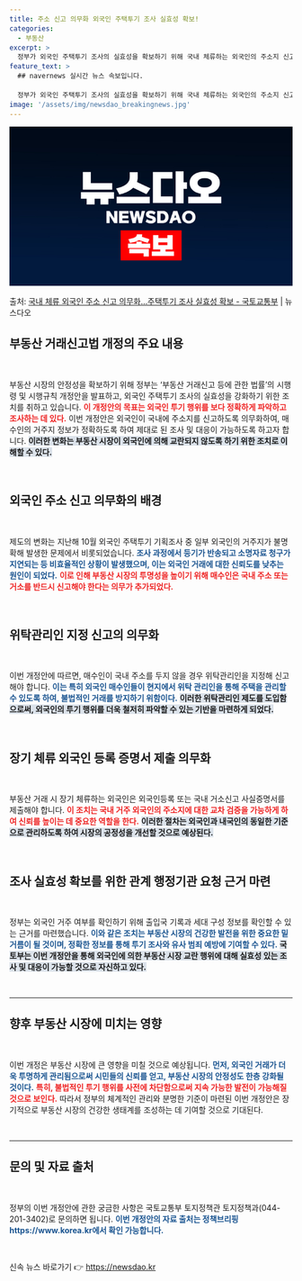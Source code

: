 ```yaml
---
title: 주소 신고 의무화 외국인 주택투기 조사 실효성 확보!
categories:
  - 부동산
excerpt: >
  정부가 외국인 주택투기 조사의 실효성을 확보하기 위해 국내 체류하는 외국인의 주소지 신고를 의무화한다. 국토…
feature_text: >
  ## navernews 실시간 뉴스 속보입니다.

  정부가 외국인 주택투기 조사의 실효성을 확보하기 위해 국내 체류하는 외국인의 주소지 신고를 의무화한다. 국토…
image: '/assets/img/newsdao_breakingnews.jpg'
---
```


![뉴스다오 속보](/assets/img/newsdao_breakingnews.jpg)

<p>출처: <a href="https://newsdao.kr/1657" rel="dofollow">국내 체류 외국인 주소 신고 의무화…주택투기 조사 실효성 확보 - 국토교통부</a> | 뉴스다오</p>

<h2 data-ke-size="size26">부동산 거래신고법 개정의 주요 내용</h2>
<p data-ke-size="size16">&nbsp;</p>
부동산 시장의 안정성을 확보하기 위해 정부는 ‘부동산 거래신고 등에 관한 법률’의 시행령 및 시행규칙 개정안을 발표하고, 외국인 주택투기 조사의 실효성을 강화하기 위한 조치를 취하고 있습니다. <b><span style="color: #ee2323;">이 개정안의 목표는 외국인 투기 행위를 보다 정확하게 파악하고 조사하는 데 있다.</span></b> 이번 개정안은 외국인이 국내에 주소지를 신고하도록 의무화하여, 매수인의 거주지 정보가 정확하도록 하여 제대로 된 조사 및 대응이 가능하도록 하고자 합니다. <b><span style="background-color: #21538527;">이러한 변화는 부동산 시장이 외국인에 의해 교란되지 않도록 하기 위한 조치로 이해할 수 있다.</span></b> 

<p data-ke-size="size16">&nbsp;</p>

<h2 data-ke-size="size26">외국인 주소 신고 의무화의 배경</h2>
<p data-ke-size="size16">&nbsp;</p>
제도의 변화는 지난해 10월 외국인 주택투기 기획조사 중 일부 외국인의 거주지가 불명확해 발생한 문제에서 비롯되었습니다. <b><span style="color: #1a5490;">조사 과정에서 등기가 반송되고 소명자료 청구가 지연되는 등 비효율적인 상황이 발생했으며, 이는 외국인 거래에 대한 신뢰도를 낮추는 원인이 되었다.</span></b> <b><span style="color: #ee2323;">이로 인해 부동산 시장의 투명성을 높이기 위해 매수인은 국내 주소 또는 거소를 반드시 신고해야 한다는 의무가 추가되었다.</span></b> 

<p data-ke-size="size16">&nbsp;</p>

<h2 data-ke-size="size26">위탁관리인 지정 신고의 의무화</h2>
<p data-ke-size="size16">&nbsp;</p>
이번 개정안에 따르면, 매수인이 국내 주소를 두지 않을 경우 위탁관리인을 지정해 신고해야 합니다. <b><span style="color: #1a5490;">이는 특히 외국인 매수인들이 현지에서 위탁 관리인을 통해 주택을 관리할 수 있도록 하여, 불법적인 거래를 방지하기 위함이다.</span></b> <b><span style="background-color: #21538527;">이러한 위탁관리인 제도를 도입함으로써, 외국인의 투기 행위를 더욱 철저히 파악할 수 있는 기반을 마련하게 되었다.</span></b> 

<p data-ke-size="size16">&nbsp;</p>

<h2 data-ke-size="size26">장기 체류 외국인 등록 증명서 제출 의무화</h2>
<p data-ke-size="size16">&nbsp;</p>
부동산 거래 시 장기 체류하는 외국인은 외국인등록 또는 국내 거소신고 사실증명서를 제출해야 합니다. <b><span style="color: #ee2323;">이 조치는 국내 거주 외국인의 주소지에 대한 교차 검증을 가능하게 하여 신뢰를 높이는 데 중요한 역할을 한다.</span></b> <b><span style="background-color: #21538527;">이러한 절차는 외국인과 내국인의 동일한 기준으로 관리하도록 하여 시장의 공정성을 개선할 것으로 예상된다.</span></b> 

<p data-ke-size="size16">&nbsp;</p>

<h2 data-ke-size="size26">조사 실효성 확보를 위한 관계 행정기관 요청 근거 마련</h2>
<p data-ke-size="size16">&nbsp;</p>
정부는 외국인 거주 여부를 확인하기 위해 출입국 기록과 세대 구성 정보를 확인할 수 있는 근거를 마련했습니다. <b><span style="color: #1a5490;">이와 같은 조치는 부동산 시장의 건강한 발전을 위한 중요한 밑거름이 될 것이며, 정확한 정보를 통해 투기 조사와 유사 범죄 예방에 기여할 수 있다.</span></b> <b><span style="background-color: #21538527;">국토부는 이번 개정안을 통해 외국인에 의한 부동산 시장 교란 행위에 대해 실효성 있는 조사 및 대응이 가능할 것으로 자신하고 있다.</span></b> 

<p data-ke-size="size16">&nbsp;</p>

<hr>

<h2 data-ke-size="size26">향후 부동산 시장에 미치는 영향</h2>
<p data-ke-size="size16">&nbsp;</p>
이번 개정은 부동산 시장에 큰 영향을 미칠 것으로 예상됩니다. <b><span style="color: #1a5490;">먼저, 외국인 거래가 더욱 투명하게 관리됨으로써 시민들의 신뢰를 얻고, 부동산 시장의 안정성도 한층 강화될 것이다.</span></b> <b><span style="color: #ee2323;">특히, 불법적인 투기 행위를 사전에 차단함으로써 지속 가능한 발전이 가능해질 것으로 보인다.</span></b> 따라서 정부의 체계적인 관리와 분명한 기준이 마련된 이번 개정안은 장기적으로 부동산 시장의 건강한 생태계를 조성하는 데 기여할 것으로 기대된다.

<p data-ke-size="size16">&nbsp;</p>

<hr>

<h2 data-ke-size="size26">문의 및 자료 출처</h2>
<p data-ke-size="size16">&nbsp;</p>
정부의 이번 개정안에 관한 궁금한 사항은 국토교통부 토지정책관 토지정책과(044-201-3402)로 문의하면 됩니다. <b><span style="color: #1a5490;">이번 개정안의 자료 출처는 정책브리핑 https://www.korea.kr에서 확인 가능합니다.</span></b> <p data-ke-size="size16">&nbsp;</p> 

신속 뉴스 바로가기 👉 <a href="https://newsdao.kr" rel="dofollow">https://newsdao.kr</a>


